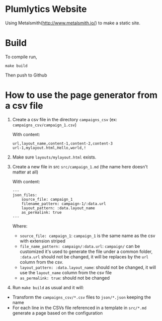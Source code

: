 
# Plumlytics Website

Using Metalsmith(http://www.metalsmith.io/) to make a static site.


# Build

To compile run,

```
make build
```

Then push to Github

# How to use the page generator from a csv file

1. Create a csv file in the directory `campaigns_csv`
   (ex: `campaigns_csv/campaign_1.csv`)

   With content:

   ```
   url,layout_name,content-1,content-2,content-3
   url-1,mylayout.html,Hello,world,!
   ```

2. Make sure `layouts/mylayout.html` exists.

3. Create a new file in src `src/campaign_1.md` (the name here doesn't matter at all)

   With content:

   ```
   ---
   json_files:
       source_file: campaign_1
       filename_pattern: campaign-1/:data.url
       layout_pattern: :data.layout_name
       as_permalink: true
   ---
   ```

   Where:

   - `source_file: campaign_1`: `campaign_1` is the same name as the csv with extension striped
   - `file_name_pattern: campaign/:data.url`: `campaign/` can be customized it's used to generate the file under a common folder, `:data.url` should not be changed, it will be replaces by the `url` column from the csv.
   - `layout_pattern: :data.layout_name`: should not be changed, it will use the `layout_name` column from the csv file
   - `as_permalink: true`: should not be changed

4. Run `make build` as usual and it will:

  - Transform the `campaigns_csv/*.csv` files to `json/*.json` keeping the name
  - For each line in the CSVs file referenced in a template in `src/*.md` generate a page based on the configuration

